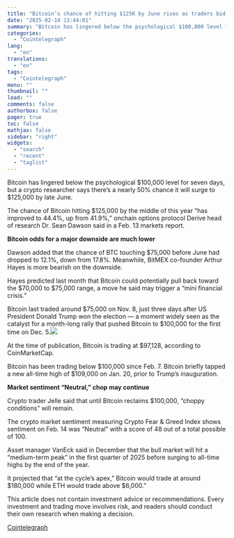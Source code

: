 ```yaml
---
title: "Bitcoin’s chance of hitting $125K by June rises as traders bid on upside: Derive"
date: "2025-02-14 13:44:01"
summary: "Bitcoin has lingered below the psychological $100,000 level for seven days, but a crypto researcher says there’s a nearly 50% chance it will surge to $125,000 by late June.The chance of Bitcoin hitting $125,000 by the middle of this year “has improved to 44.4%, up from 41.9%,” onchain options protocol..."
categories:
  - "Cointelegraph"
lang:
  - "en"
translations:
  - "en"
tags:
  - "Cointelegraph"
menu: ""
thumbnail: ""
lead: ""
comments: false
authorbox: false
pager: true
toc: false
mathjax: false
sidebar: "right"
widgets:
  - "search"
  - "recent"
  - "taglist"
---
```


Bitcoin has lingered below the psychological $100,000 level for seven days, but a crypto researcher says there’s a nearly 50% chance it will surge to $125,000 by late June.

The chance of Bitcoin hitting $125,000 by the middle of this year “has improved to 44.4%, up from 41.9%,” onchain options protocol Derive head of research Dr. Sean Dawson said in a Feb. 13 markets report.

**Bitcoin odds for a major downside are much lower**

Dawson added that the chance of BTC touching $75,000 before June had dropped to 12.1%, down from 17.8%. Meanwhile, BitMEX co-founder Arthur Hayes is more bearish on the downside.

Hayes predicted last month that Bitcoin could potentially pull back toward the $70,000 to $75,000 range, a move he said may trigger a “mini financial crisis.”

Bitcoin last traded around $75,000 on Nov. 8, just three days after US President Donald Trump won the election — a moment widely seen as the catalyst for a month-long rally that pushed Bitcoin to $100,000 for the first time on Dec. 5.![](https://s3.tradingview.com/news/image/cointelegraph:9cfdb3b91094b-5bb34e48cf69101a2db071b966173bf0-resized.jpeg)

At the time of publication, Bitcoin is trading at $97,128, according to CoinMarketCap.

Bitcoin has been trading below $100,000 since Feb. 7. Bitcoin briefly tapped a new all-time high of $109,000 on Jan. 20, prior to Trump’s inauguration.

**Market sentiment “Neutral,” chop may continue**

Crypto trader Jelle said that until Bitcoin reclaims $100,000, “choppy conditions” will remain.

The crypto market sentiment measuring Crypto Fear & Greed Index shows sentiment on Feb. 14 was “Neutral” with a score of 48 out of a total possible of 100.

Asset manager VanEck said in December that the bull market will hit a “medium-term peak” in the first quarter of 2025 before surging to all-time highs by the end of the year.

It projected that “at the cycle’s apex,” Bitcoin would trade at around $180,000 while ETH would trade above $6,000.”

This article does not contain investment advice or recommendations. Every investment and trading move involves risk, and readers should conduct their own research when making a decision.

[Cointelegraph](https://www.tradingview.com/news/cointelegraph:9cfdb3b91094b:0-bitcoin-s-chance-of-hitting-125k-by-june-rises-as-traders-bid-on-upside-derive/)
